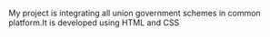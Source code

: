 My project is integrating all union government schemes in common platform.It is developed using HTML and CSS
